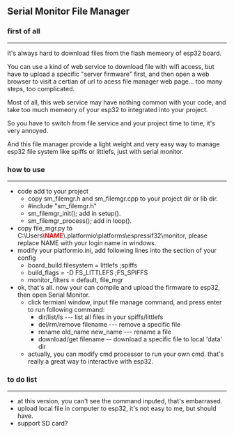 ## Serial Monitor File Manager
### first of all 
---
It's always hard to download files from the flash memeory of esp32 board.

You can use a kind of web service to download file with wifi access, but have to upload a specific "server firmware" first, and then open a web browser to visit a certian of url to acess file manager web page... too many steps, too complicated.

Most of all, this web service may have nothing common with your code, and take too much memeory of your esp32 to integrated into your project.

So you have to switch from file service and your project time to time, it's very annoyed.

And this file manager provide a light weight and very easy way to manage esp32 file system like spiffs or littlefs, just with serial monitor.

### how to use
---
* code add to your project
  - copy sm_filemgr.h and sm_filemgr.cpp to your project dir or lib dir.
  - #include "sm_filemgr.h"
  - sm_filemgr_init(); add in setup(). 
  - sm_filemgr_process(); add in loop().
* copy file_mgr.py to C:\Users\\<font color=red>**NAME**</font>\\\.platformio\platforms\espressif32\monitor,  please replace NAME with your login name in windows.
* modify your platformio.ini, add following lines into the section of your config
  - board_build.filesystem = littlefs ;spiffs
  - build_flags = -D FS_LITTLEFS ;FS_SPIFFS
  - monitor_filters = default, file_mgr
* ok, that's all. now your can compile and upload the firmware to esp32, then open Serial Monitor.
  * click termianl window, input file manage command, and press enter to run following command:
      * dir/list/ls --- list all files in your spiffs/littlefs
      * del/rm/remove filename --- remove a specific file
      * rename old_name new_name --- rename a file
      * download/get filename -- download a specific file to local 'data' dir
  * actually, you can modify cmd processor to run your own cmd. that's really a great way to interactive with esp32.

### to do list
---
* at this version, you can't see the command inputed, that's embarrased.
* upload local file in computer to esp32, it's not easy to me, but should have.
* support SD card?
  


